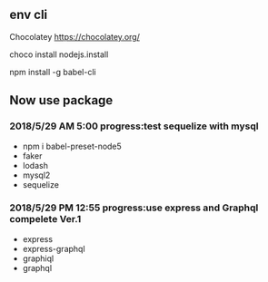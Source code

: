 ## env cli
Chocolatey
https://chocolatey.org/

choco install nodejs.install

npm install -g babel-cli

## Now use package 
### 2018/5/29 AM 5:00  progress:test  sequelize with mysql 
* npm i babel-preset-node5
* faker
* lodash
* mysql2
* sequelize

### 2018/5/29 PM 12:55  progress:use express and Graphql compelete Ver.1
* express
* express-graphql
* graphiql
* graphql
  
 
